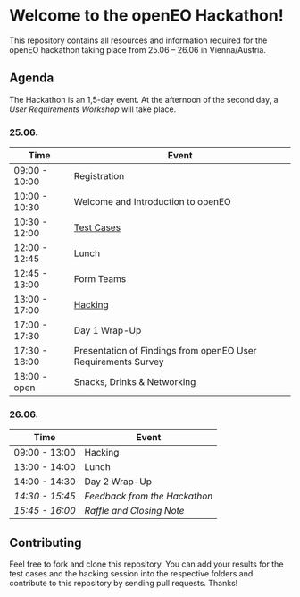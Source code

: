 # Welcome to the openEO Hackathon!
This repository contains all resources and information required for the openEO hackathon taking place from 25.06 – 26.06 in Vienna/Austria.

## Agenda

The Hackathon is an 1,5-day event. At the afternoon of the second day, a *User Requirements Workshop* will take place.

### 25.06.

| Time          | Event                                                        |
| ------------- | ------------------------------------------------------------ |
| 09:00 - 10:00 | Registration                                                 |
| 10:00 - 10:30 | Welcome and Introduction to openEO                           |
| 10:30 - 12:00 | [Test Cases](test-cases/README.md)                           |
| 12:00 - 12:45 | Lunch                                                        |
| 12:45 - 13:00 | Form Teams                                                   |
| 13:00 - 17:00 | [Hacking](hacking/README.md)                                 |
| 17:00 - 17:30 | Day 1 Wrap-Up                                                |
| 17:30 - 18:00 | Presentation of Findings from openEO User Requirements Survey |
| 18:00 - open  | Snacks, Drinks & Networking                                  |

### 26.06.

| Time            | Event                         |
| --------------- | ----------------------------- |
| 09:00 - 13:00   | Hacking                       |
| 13:00 - 14:00   | Lunch                         |
| 14:00 - 14:30   | Day 2 Wrap-Up                 |
| *14:30 - 15:45* | *Feedback from the Hackathon* |
| *15:45 - 16:00* | *Raffle and Closing Note*     |

## Contributing

Feel free to fork and clone this repository. You can add your results for the test cases and the hacking session into the respective folders and contribute to this repository by sending pull requests. Thanks!

